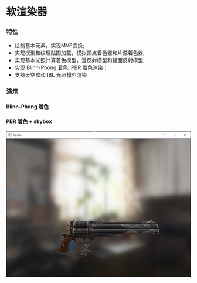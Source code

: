 # 软渲染器

### 特性
- 绘制基本元素，实现MVP变换;
- 实现模型和纹理贴图加载，模拟顶点着色器和片源着色器;
- 实现基本光照计算着色模型，漫反射模型和镜面反射模型;
- 实现 Blinn-Phong 着色, PBR 着色渲染；
- 支持天空盒和 IBL 光照模型渲染

### 演示
#### Blinn-Phong 着色




#### PBR 着色 + skybox

 ![Image text](img/pbr.png) 
